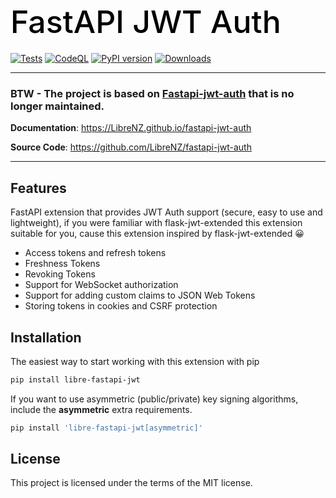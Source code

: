<h1 align="left" style="margin-bottom: 20px; font-weight: 500; font-size: 50px; color: black;">
  FastAPI JWT Auth
</h1>

[![Tests](https://github.com/LibreNZ/fastapi-jwt-auth/actions/workflows/tests.yml/badge.svg?branch=master)](https://github.com/LibreNZ/fastapi-jwt-auth/actions/workflows/tests.yml)
[![CodeQL](https://github.com/LibreNZ/fastapi-jwt-auth/actions/workflows/codeql.yml/badge.svg?branch=master)](https://github.com/LibreNZ/fastapi-jwt-auth/actions/workflows/codeql.yml)
[![PyPI version](https://badge.fury.io/py/libre-fastapi-jwt.svg)](https://badge.fury.io/py/libre-fastapi-jwt)
[![Downloads](https://static.pepy.tech/personalized-badge/fastapi-jwt-auth?period=total&units=international_system&left_color=grey&right_color=brightgreen&left_text=Downloads)](https://pepy.tech/project/fastapi-jwt-auth)

---
<h3> BTW - The project is based on <a href="https://pypi.org/project/fastapi-jwt-auth/" target="_blank">Fastapi-jwt-auth</a> that is no longer maintained. </h3> 

**Documentation**: <a href="https://LibreNZ.github.io/fastapi-jwt-auth" target="_blank">https://LibreNZ.github.io/fastapi-jwt-auth</a>

**Source Code**: <a href="https://github.com/LibreNZ/fastapi-jwt-auth" target="_blank">https://github.com/LibreNZ/fastapi-jwt-auth</a>

---

## Features
FastAPI extension that provides JWT Auth support (secure, easy to use and lightweight), if you were familiar with flask-jwt-extended this extension suitable for you, cause this extension inspired by flask-jwt-extended 😀

- Access tokens and refresh tokens
- Freshness Tokens
- Revoking Tokens
- Support for WebSocket authorization
- Support for adding custom claims to JSON Web Tokens
- Storing tokens in cookies and CSRF protection

## Installation
The easiest way to start working with this extension with pip

```bash
pip install libre-fastapi-jwt
```

If you want to use asymmetric (public/private) key signing algorithms, include the <b>asymmetric</b> extra requirements.
```bash
pip install 'libre-fastapi-jwt[asymmetric]'
```

## License
This project is licensed under the terms of the MIT license.
